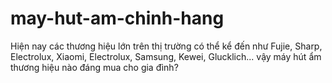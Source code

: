 # may-hut-am-chinh-hang
Hiện nay các thương hiệu lớn trên thị trường có thể kể đến như Fujie, Sharp, Electrolux, Xiaomi, Electrolux, Samsung, Kewei, Glucklich... vậy máy hút ẩm thương hiệu nào đáng mua cho gia đình?
